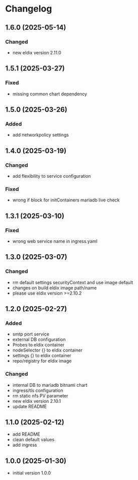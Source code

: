 # Changelog

## 1.6.0 (2025-05-14)

### Changed
* new eldix version 2.11.0

## 1.5.1 (2025-03-27)

### Fixed
* missing common chart dependency 

## 1.5.0 (2025-03-26)

### Added
* add networkpolicy settings

## 1.4.0 (2025-03-19)

### Changed
* add flexibility to service configuration 

### Fixed
* wrong if block for initContainers mariadb live check

## 1.3.1 (2025-03-10)

### Fixed
* wrong web service name in ingress.yaml

## 1.3.0 (2025-03-07)

### Changed
* rm default settings securityContext and use image default
* changes on build eldix image path/name
* please use eldix version >=2.10.2

## 1.2.0 (2025-02-27)

### Added
* smtp port service
* external DB configuration
* Probes to eldix container
* nodeSelector {} to eldix container
* settings {} to eldix container
* repo/registry for eldix image

### Changed
* internal DB to mariadb bitnami chart
* ingress/tls configuration
* rm static nfs PV parameter
* new eldix version 2.10.1
* update README 

## 1.1.0 (2025-02-12)

* add README
* clean default values
* add ingress

## 1.0.0 (2025-01-30)

* initial version 1.0.0
